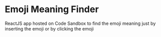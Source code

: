 # Emoji Meaning Finder

ReactJS app hosted on Code Sandbox to find the emoji meaning just by inserting the emoji or by clicking the emoji

